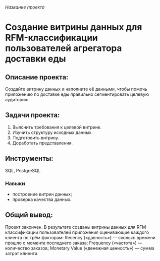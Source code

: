 *Название проекта*

# Создание витрины данных для RFM-классификации пользователей агрегатора доставки еды

## Описание проекта:

Создайте витрину данных и наполните её данными, чтобы помочь приложению по доставке еды правильно сегментировать целевую аудиторию.

## Задачи проекта:

1. Выяснить требования к целевой витрине.
2. Изучить структуру исходных данных.
3. Подготовить витрину.
4. Доработать представления.

## Инструменты:

SQL, PostgreSQL

### Навыки
- построение витрин данных;
- проверка качества данных.

## Общий вывод:

Проект закончен. В результате созданы витрины данных для RFM-классификации пользователей приложения оценивающие каждого клиента  по трём факторам: 
Recency («давность») — сколько времени прошло с момента последнего заказа;
Frequency («частота») — количество заказов;
Monetary Value («денежная ценность») — сумма затрат клиента.
